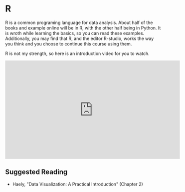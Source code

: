 # R

R is a common programing language for data analysis. About half of the books and example online will be in R, with the other half being in Python. It is wroth while learning the basics, so you can read these examples. Additionally, you may find that R, and the editor R-studio, works the way you think and you choose to continue this course using them.

R is not my strength, so here is an introduction video for you to watch.

<iframe width="560" height="315" src="https://www.youtube.com/embed/yZ0bV2Afkjc?si=5KCWXUNp-NWF7EZz" title="YouTube video player" frameborder="0" allow="accelerometer; autoplay; clipboard-write; encrypted-media; gyroscope; picture-in-picture; web-share" referrerpolicy="strict-origin-when-cross-origin" allowfullscreen></iframe>


## Suggested Reading

* Haely, "Data Visualization: A Practical Introduction" (Chapter 2)
